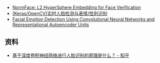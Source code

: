 - [NormFace: L2 HyperSphere Embedding for Face Verification](https://github.com/happynear/NormFace)
- [(Keras/OpenCV)实时人脸检测与表情/性别识别](https://github.com/oarriaga/face_classification)
- [Facial Emotion Detection Using Convolutional Neural Networks and Representational Autoencoder Units](https://arxiv.org/abs/1706.01509)

## 资料
- [基于深度卷积神经网络进行人脸识别的原理是什么？ - 知乎](https://www.zhihu.com/question/60759296)
  
